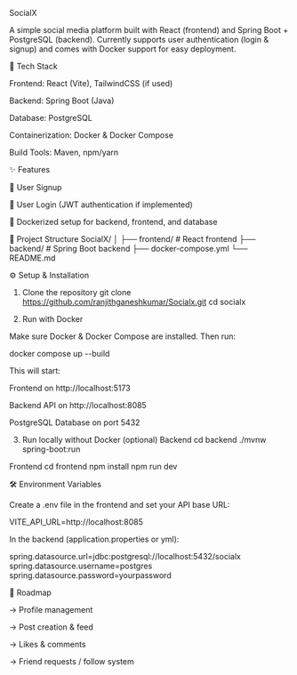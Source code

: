 SocialX

A simple social media platform built with React (frontend) and Spring Boot + PostgreSQL (backend).
Currently supports user authentication (login & signup) and comes with Docker support for easy deployment.

🚀 Tech Stack

Frontend: React (Vite), TailwindCSS (if used)

Backend: Spring Boot (Java)

Database: PostgreSQL

Containerization: Docker & Docker Compose

Build Tools: Maven, npm/yarn

✨ Features

🔑 User Signup

🔐 User Login (JWT authentication if implemented)

🐳 Dockerized setup for backend, frontend, and database

📂 Project Structure
SocialX/
│
├── frontend/         # React frontend
├── backend/          # Spring Boot backend
├── docker-compose.yml
└── README.md

⚙️ Setup & Installation
1. Clone the repository
git clone https://github.com/ranjithganeshkumar/Socialx.git
cd socialx

2. Run with Docker

Make sure Docker & Docker Compose are installed. Then run:

docker compose up --build


This will start:

Frontend on http://localhost:5173

Backend API on http://localhost:8085

PostgreSQL Database on port 5432

3. Run locally without Docker (optional)
Backend
cd backend
./mvnw spring-boot:run

Frontend
cd frontend
npm install
npm run dev

🛠️ Environment Variables

Create a .env file in the frontend and set your API base URL:

VITE_API_URL=http://localhost:8085


In the backend (application.properties or yml):

spring.datasource.url=jdbc:postgresql://localhost:5432/socialx
spring.datasource.username=postgres
spring.datasource.password=yourpassword

📌 Roadmap

-> Profile management

-> Post creation & feed

-> Likes & comments

-> Friend requests / follow system
